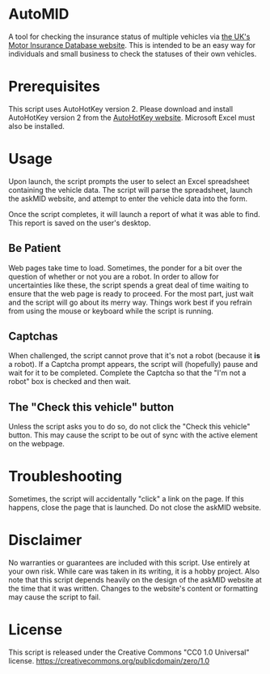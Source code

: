 # AutoMID

A tool for checking the insurance status of multiple vehicles via [the UK's Motor Insurance Database website](https://ownvehicle.askMID.com).  This is intended to be an easy way for individuals and small business to check the statuses of their own vehicles.

# Prerequisites

This script uses AutoHotKey version 2.  Please download and install AutoHotKey version 2 from the [AutoHotKey website](https://www.autohotkey.com/).  Microsoft Excel must also be installed.

# Usage

Upon launch, the script prompts the user to select an Excel spreadsheet containing the vehicle data.  The script will parse the spreadsheet, launch the askMID website, and attempt to enter the vehicle data into the form.

Once the script completes, it will launch a report of what it was able to find.  This report is saved on the user's desktop.

## Be Patient

Web pages take time to load.  Sometimes, the ponder for a bit over the question of whether or not you are a robot.  In order to allow for uncertainties like these, the script spends a great deal of time waiting to ensure that the web page is ready to proceed.  For the most part, just wait and the script will go about its merry way. Things work best if you refrain from using the mouse or keyboard while the script is running.

## Captchas

When challenged, the script cannot prove that it's not a robot (because it **is** a robot).  If a Captcha prompt appears, the script will (hopefully) pause and wait for it to be completed.  Complete the Captcha so that the "I'm not a robot" box is checked and then wait.

## The "Check this vehicle" button

Unless the script asks you to do so, do not click the "Check this vehicle" button.  This may cause the script to be out of sync with the active element on the webpage.

# Troubleshooting

Sometimes, the script will accidentally "click" a link on the page.  If this happens, close the page that is launched.  Do not close the askMID website.

# Disclaimer

No warranties or guarantees are included with this script.  Use entirely at your own risk.  While care was taken in its writing, it is a hobby project.  Also note that this script depends heavily on the design of the askMID website at the time that it was written.  Changes to the website's content or formatting may cause the script to fail.

# License

This script is released under the Creative Commons "CC0 1.0 Universal" license.
https://creativecommons.org/publicdomain/zero/1.0
